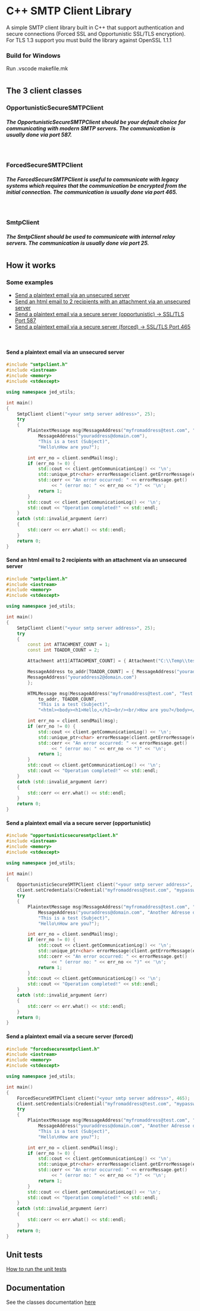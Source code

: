 # C++ SMTP Client Library

 A simple SMTP client library built in C++ that support authentication and secure connections (Forced SSL and Opportunistic SSL/TLS encryption).
 For TLS 1.3 support you must build the library against OpenSSL 1.1.1

### Build for Windows

Run .vscode makefile.mk

# 
## The 3 client classes

### OpportunisticSecureSMTPClient
##### The OpportunisticSecureSMTPClient should be your default choice for communicating with modern SMTP servers. The communication is usually done via port 587.
<br/>

### ForcedSecureSMTPClient
##### The ForcedSecureSMTPClient is useful to communicate with legacy systems which requires that the communication be encrypted from the initial connection. The communication is usually done via port 465.
<br/>

### SmtpClient
##### The SmtpClient should be used to communicate with internal relay servers. The communication is usually done via port 25.

#
## How it works

### Some examples
- [Send a plaintext email via an unsecured server](#send-a-plaintext-email-via-an-unsecured-server)
- [Send an html email to 2 recipients with an attachment via an unsecured server](#send-an-html-email-to-2-recipients-with-an-attachment-via-an-unsecured-server)
- [Send a plaintext email via a secure server (opportunistic) -> SSL/TLS Port 587](#send-a-plaintext-email-via-a-secure-server-opportunistic)
- [Send a plaintext email via a secure server (forced) -> SSL/TLS Port 465](#send-a-plaintext-email-via-a-secure-server-forced)

<br/>

#### Send a plaintext email via an unsecured server

```c++
#include "smtpclient.h"
#include <iostream>
#include <memory>
#include <stdexcept>

using namespace jed_utils;

int main()
{
	SmtpClient client("<your smtp server address>", 25);
	try
	{
		PlaintextMessage msg(MessageAddress("myfromaddress@test.com", "Test Address Display"),
			MessageAddress("youraddress@domain.com"),
			"This is a test (Subject)",
			"Hello\nHow are you?");

		int err_no = client.sendMail(msg);
		if (err_no != 0) {
			std::cout << client.getCommunicationLog() << '\n';
			std::unique_ptr<char> errorMessage(client.getErrorMessage(err_no));
			std::cerr << "An error occurred: " << errorMessage.get()
                 << " (error no: " << err_no << ")" << '\n';
			return 1;
		}
		std::cout << client.getCommunicationLog() << '\n';
		std::cout << "Operation completed!" << std::endl;
	}
	catch (std::invalid_argument &err)
	{
		std::cerr << err.what() << std::endl;
	}
    return 0;
}
```

#### Send an html email to 2 recipients with an attachment via an unsecured server

```c++
#include "smtpclient.h"
#include <iostream>
#include <memory>
#include <stdexcept>

using namespace jed_utils;

int main()
{
	SmtpClient client("<your smtp server address>", 25);
	try
	{
		const int ATTACHMENT_COUNT = 1;
		const int TOADDR_COUNT = 2;

		Attachment att1[ATTACHMENT_COUNT] = { Attachment("C:\\Temp\\test.png", "test image.png") };

		MessageAddress to_addr[TOADDR_COUNT] = { MessageAddress("youraddress@domain.com"), 
		MessageAddress("youraddress2@domain.com")
		};

		HTMLMessage msg(MessageAddress("myfromaddress@test.com", "Test Address Display"),
			to_addr, TOADDR_COUNT,
			"This is a test (Subject)",
			"<html><body><h1>Hello,</h1><br/><br/>How are you?</body></html>", nullptr, 0, nullptr, 0, att1, ATTACHMENT_COUNT);

		int err_no = client.sendMail(msg);
		if (err_no != 0) {
			std::cout << client.getCommunicationLog() << '\n';
			std::unique_ptr<char> errorMessage(client.getErrorMessage(err_no));
			std::cerr << "An error occurred: " << errorMessage.get()
                 << " (error no: " << err_no << ")" << '\n';
			return 1;
		}
		std::cout << client.getCommunicationLog() << '\n';
		std::cout << "Operation completed!" << std::endl;
	}
	catch (std::invalid_argument &err)
	{
		std::cerr << err.what() << std::endl;
	}
    return 0;
}
```

#### Send a plaintext email via a secure server (opportunistic)

```c++
#include "opportunisticsecuresmtpclient.h"
#include <iostream>
#include <memory>
#include <stdexcept>

using namespace jed_utils;

int main()
{
	OpportunisticSecureSMTPClient client("<your smtp server address>", 587);
	client.setCredentials(Credential("myfromaddress@test.com", "mypassword"));
	try
	{
		PlaintextMessage msg(MessageAddress("myfromaddress@test.com", "Test Address Display"),
			MessageAddress("youraddress@domain.com", "Another Adresse display"),
			"This is a test (Subject)",
			"Hello\nHow are you?");

		int err_no = client.sendMail(msg);
		if (err_no != 0) {
			std::cout << client.getCommunicationLog() << '\n';
			std::unique_ptr<char> errorMessage(client.getErrorMessage(err_no));
			std::cerr << "An error occurred: " << errorMessage.get()
                 << " (error no: " << err_no << ")" << '\n';
			return 1;
		}
		std::cout << client.getCommunicationLog() << '\n';
		std::cout << "Operation completed!" << std::endl;
	}
	catch (std::invalid_argument &err)
	{
		std::cerr << err.what() << std::endl;
	}
    return 0;
}
```

#### Send a plaintext email via a secure server (forced)

```c++
#include "forcedsecuresmtpclient.h"
#include <iostream>
#include <memory>
#include <stdexcept>

using namespace jed_utils;

int main()
{
	ForcedSecureSMTPClient client("<your smtp server address>", 465);
	client.setCredentials(Credential("myfromaddress@test.com", "mypassword"));
	try
	{
		PlaintextMessage msg(MessageAddress("myfromaddress@test.com", "Test Address Display"),
			MessageAddress("youraddress@domain.com", "Another Adresse display"),
			"This is a test (Subject)",
			"Hello\nHow are you?");

		int err_no = client.sendMail(msg);
		if (err_no != 0) {
			std::cout << client.getCommunicationLog() << '\n';
			std::unique_ptr<char> errorMessage(client.getErrorMessage(err_no));
			std::cerr << "An error occurred: " << errorMessage.get()
                 << " (error no: " << err_no << ")" << '\n';
			return 1;
		}
		std::cout << client.getCommunicationLog() << '\n';
		std::cout << "Operation completed!" << std::endl;
	}
	catch (std::invalid_argument &err)
	{
		std::cerr << err.what() << std::endl;
	}
    return 0;
}
```

## Unit tests
[How to run the unit tests](https://github.com/jeremydumais/CPP-SMTPClient-library/wiki/Run-the-unit-tests)

## Documentation

See the classes documentation [here](https://github.com/jeremydumais/CPP-SMTPClient-library/wiki/Classes-Documentation)

